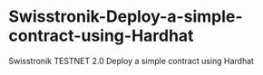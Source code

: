 # Swisstronik-Deploy-a-simple-contract-using-Hardhat
Swisstronik TESTNET 2.0 Deploy a simple contract using Hardhat

